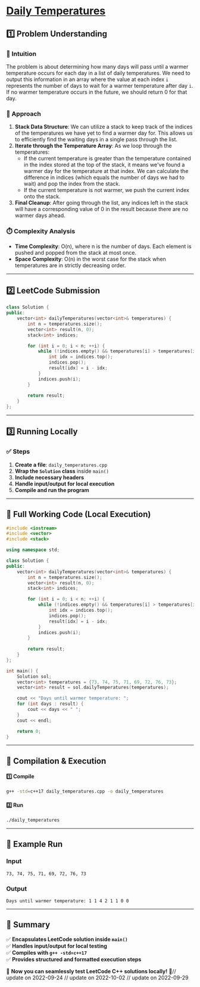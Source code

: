 # **[Daily Temperatures](https://leetcode.com/problems/daily-temperatures/description/)**  

## **1️⃣ Problem Understanding**  
### **📌 Intuition**  
The problem is about determining how many days will pass until a warmer temperature occurs for each day in a list of daily temperatures. We need to output this information in an array where the value at each index `i` represents the number of days to wait for a warmer temperature after day `i`. If no warmer temperature occurs in the future, we should return 0 for that day.  

### **🚀 Approach**  
1. **Stack Data Structure**: We can utilize a stack to keep track of the indices of the temperatures we have yet to find a warmer day for. This allows us to efficiently find the waiting days in a single pass through the list.  
2. **Iterate through the Temperature Array**: As we loop through the temperatures:
   - If the current temperature is greater than the temperature contained in the index stored at the top of the stack, it means we've found a warmer day for the temperature at that index. We can calculate the difference in indices (which equals the number of days we had to wait) and pop the index from the stack.
   - If the current temperature is not warmer, we push the current index onto the stack.
3. **Final Cleanup**: After going through the list, any indices left in the stack will have a corresponding value of 0 in the result because there are no warmer days ahead.

### **⏱️ Complexity Analysis**  
- **Time Complexity**: O(n), where n is the number of days. Each element is pushed and popped from the stack at most once.  
- **Space Complexity**: O(n) in the worst case for the stack when temperatures are in strictly decreasing order.

---  

## **2️⃣ LeetCode Submission**  
```cpp
class Solution {
public:
    vector<int> dailyTemperatures(vector<int>& temperatures) {
        int n = temperatures.size();
        vector<int> result(n, 0);
        stack<int> indices;

        for (int i = 0; i < n; ++i) {
            while (!indices.empty() && temperatures[i] > temperatures[indices.top()]) {
                int idx = indices.top();
                indices.pop();
                result[idx] = i - idx;
            }
            indices.push(i);
        }
        
        return result;
    }
};  
```  

---  

## **3️⃣ Running Locally**  
### **✅ Steps**  
1. **Create a file**: `daily_temperatures.cpp`  
2. **Wrap the `Solution` class** inside `main()`  
3. **Include necessary headers**  
4. **Handle input/output for local execution**  
5. **Compile and run the program**  

---  

## **📝 Full Working Code (Local Execution)**  
```cpp
#include <iostream>
#include <vector>
#include <stack>

using namespace std;

class Solution {
public:
    vector<int> dailyTemperatures(vector<int>& temperatures) {
        int n = temperatures.size();
        vector<int> result(n, 0);
        stack<int> indices;

        for (int i = 0; i < n; ++i) {
            while (!indices.empty() && temperatures[i] > temperatures[indices.top()]) {
                int idx = indices.top();
                indices.pop();
                result[idx] = i - idx;
            }
            indices.push(i);
        }
        
        return result;
    }
};

int main() {
    Solution sol;
    vector<int> temperatures = {73, 74, 75, 71, 69, 72, 76, 73};
    vector<int> result = sol.dailyTemperatures(temperatures);

    cout << "Days until warmer temperature: ";
    for (int days : result) {
        cout << days << " ";
    }
    cout << endl;

    return 0;
}
```  

---  

## **🔧 Compilation & Execution**  
#### **1️⃣ Compile**  
```bash
g++ -std=c++17 daily_temperatures.cpp -o daily_temperatures
```  

#### **2️⃣ Run**  
```bash
./daily_temperatures
```  

---  

## **🎯 Example Run**  
### **Input**  
```
73, 74, 75, 71, 69, 72, 76, 73
```  
### **Output**  
```
Days until warmer temperature: 1 1 4 2 1 1 0 0 
```  

---  

## **📌 Summary**  
✅ **Encapsulates LeetCode solution inside `main()`**  
✅ **Handles input/output for local testing**  
✅ **Compiles with `g++ -std=c++17`**  
✅ **Provides structured and formatted execution steps**  

🚀 **Now you can seamlessly test LeetCode C++ solutions locally!** 🚀// update on 2022-09-24
// update on 2022-10-02
// update on 2022-09-29
